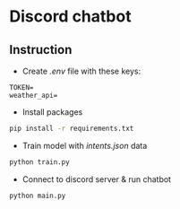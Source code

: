# Discord chatbot

## Instruction
* Create *.env* file with these keys:
```env
TOKEN=
weather_api=
```

* Install packages
```bash
pip install -r requirements.txt
```

* Train model with *intents.json* data
```bash
python train.py
```

* Connect to discord server & run chatbot
```bash
python main.py
```